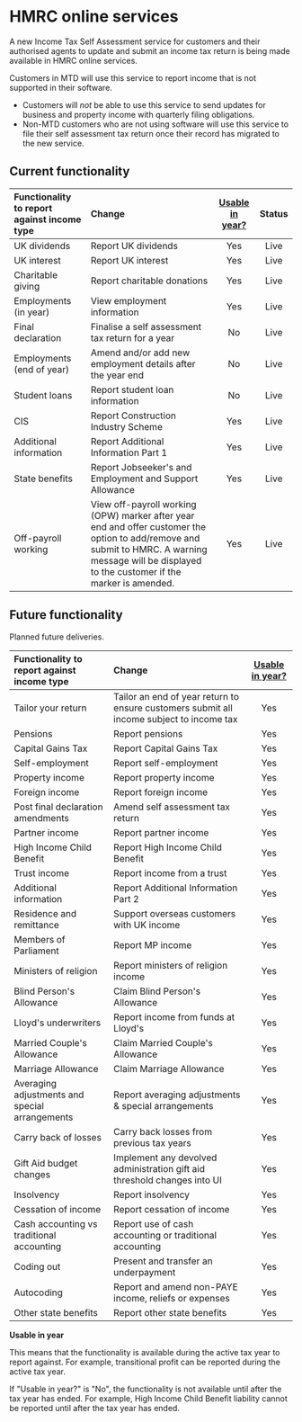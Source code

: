 # HMRC online services

A new Income Tax Self Assessment service for customers and their authorised agents to update and submit an income tax return is being made available in HMRC online services.

Customers in MTD will use this service to report income that is not supported in their software.

* Customers will *not* be able to use this service to send updates for business and property income with quarterly filing obligations.
* Non-MTD customers who are not using software will use this service to file their self assessment tax return once their record has migrated to the new service.

## Current functionality 

| Functionality to report against income type  |                           Change                           | [Usable in year?](#def_uiy) | Status|
|:-------------------------------------------|:----------------------------------------------------------|:-------------------------------------------------------:|:------:|
|                 UK dividends                | Report UK dividends                                       |                           Yes                           | Live |
|                 UK interest                 | Report UK interest                                        |                           Yes                           | Live |
|              Charitable giving              | Report charitable donations                                |                           Yes                          | Live |
|            Employments (in year)            | View employment information                               |                           Yes                           | Live |
|              Final declaration              | Finalise a self assessment tax return for a year           |                            No                          | Live |
|          Employments (end of year)          | Amend and/or add new employment details after the year end |                            No                          | Live |
|                Student loans                | Report student loan information                            |                            No                          | Live |
|                     CIS                     | Report Construction Industry Scheme                                                      |    Yes                   | Live |
|            Additional information           | Report Additional Information Part 1                                                     |    Yes                   | Live |
|               State benefits                | Report Jobseeker's and Employment and Support Allowance                    |                           Yes          | Live |
|             Off-payroll working             |View off-payroll working (OPW) marker after year end and offer customer the option to add/remove and submit to HMRC.  A warning message will be displayed to the customer if the marker is amended. |                           Yes                           | Live |

## Future functionality

Planned future deliveries.

| Functionality to report against income type  |                           Change                           | [Usable in year?](#def_uiy) |
|:-------------------------------------------|:----------------------------------------------------------|:-------------------------------------------------------:|
|              Tailor your return             | Tailor an end of year return to ensure customers submit all income subject to income tax |                           Yes                           |
|                   Pensions                  | Report pensions                                                                          |                           Yes                           |
|              Capital Gains Tax              | Report Capital Gains Tax                                                                                                                                                                            |                           Yes                           |
|               Self-employment               | Report self-employment                                                                                                                                                                              |                           Yes                           |
|               Property income               | Report property income                                                                                                                                                                              |                           Yes                           |
|                Foreign income               | Report foreign income                                                                                                                                                                               |                           Yes                           |
|       Post final declaration amendments       | Amend self assessment tax return           |                           Yes                           |
|               Partner income                | Report partner income                      |                           Yes                           |
|          High Income Child Benefit          | Report High Income Child Benefit           |                           Yes                           |
|                 Trust income                | Report income from a trust                 |                           Yes                           |
|            Additional information           | Report Additional Information Part 2       |                           Yes                           |
|           Residence and remittance          | Support overseas customers with UK income |                           Yes                           |
|             Members of Parliament              | Report MP income                                    |                           Yes                           |
|              Ministers of religion             | Report ministers of religion income                 |                           Yes                           |
|             Blind Person's Allowance            | Claim Blind Person's Allowance                       |                           Yes                           |
|               Lloyd's underwriters              | Report income from funds at Lloyd's                 |                           Yes                           |
|           Married Couple's Allowance            | Claim Married Couple's Allowance                     |                           Yes                           |
|               Marriage Allowance               | Claim Marriage Allowance                            |                           Yes                           |
| Averaging adjustments and special arrangements | Report averaging adjustments & special arrangements |                           Yes                           |
|              Carry back of losses              | Carry back losses from previous tax years           |                           Yes                           |
| Gift Aid budget changes | Implement any devolved administration gift aid threshold changes into UI|                           Yes                           |
| Insolvency | Report insolvency |                           Yes                           |
| Cessation of income | Report cessation of income |                           Yes                           |
| Cash accounting vs traditional accounting | Report use of cash accounting or traditional accounting |                           Yes                           |
| Coding out  | Present and transfer an underpayment                  |                           Yes                           |
| Autocoding  | Report and amend non-PAYE income, reliefs or expenses |                           Yes                           |
| Other state benefits | Report other state benefits |                           Yes                           |


**Usable in year**

<a name="def_uiy"></a>

This means that the functionality is available during the active tax year to report against. 
For example, transitional profit can be reported during the active tax year.

If "Usable in year?" is "No", the functionality is not available until after the tax year has ended. 
For example, High Income Child Benefit liability cannot be reported until after the tax year has ended.